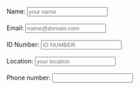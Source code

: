 <form>
  <label for="name">Name: </label>
  <input type="text" id="name" placeholder="your name">
  <br><br>
  <label for="email">Email: </label>
  <input type="email" id="email" placeholder="name@domain.com">
  <br><br>
  <label for="ID Number">ID Number: </label>
  <input type="number" id="number" placeholder="ID NUMBER">
  <br><br>
  <label for="location">Location: </label>
  <input type="text" id="name" placeholder="your location">
  <br><br>
  <label for="number">Phone number: </label>
  <input type="number" value="number">
 </form>
